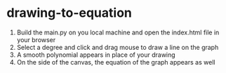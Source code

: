 # drawing-to-equation

1. Build the main.py on you local machine and open the index.html file in your browser
2. Select a degree and click and drag mouse to draw a line on the graph
3. A smooth polynomial appears in place of your drawing
4. On the side of the canvas, the equation of the graph appears as well

